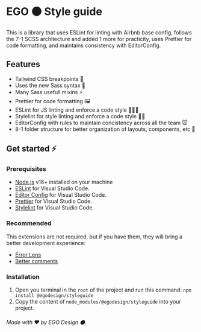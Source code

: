 # EGO ⚫️ Style guide

This is a library that uses ESLint for linting with Airbnb base config, follows the 7-1 SCSS architecture and added 1 more for practicity, uses Prettier for code formatting, and maintains consistency with EditorConfig.

## Features

-   Tailwind CSS breakpoints 📏
-   Uses the new Sass syntax 💅
-   Many Sass usefull mixins ⚡️
-   Prettier for code formatting 🖼️
-   ESLint for JS linting and enforce a code style 👮🏻‍♂️
-   Stylelint for style linting and enforce a code style 👮🏼
-   EditorConfig with rules to maintain concistency across all the team 🐭
-   8-1 folder structure for better organization of layouts, components, etc 📁

## Get started ⚡️

### Prerequisites

-   [Node.js](https://nodejs.org/) v16+ installed on your machine
-   [ESLint](https://marketplace.visualstudio.com/items?itemName=dbaeumer.vscode-eslint) for Visual Studio Code.
-   [Editor Config](https://marketplace.visualstudio.com/items?itemName=EditorConfig.EditorConfig) for Visual Studio Code.
-   [Prettier](https://prettier.io/docs/en/install.html) for Visual Studio Code.
-   [Stylelint](https://stylelint.io/) for Visual Studio Code.

### Recommended

This extensions are not required, but if you have them, they will bring a better development experience:

-   [Error Lens](https://marketplace.visualstudio.com/items?itemName=usernamehw.errorlens)
-   [Better comments](https://marketplace.visualstudio.com/items?itemName=aaron-bond.better-comments)

### Installation

1. Open you terminal in the `root` of the project and run this command:
   `npm install @egodesign/styleguide`
2. Copy the content of `node_modules/@egodesign/styleguide` into your project.

###### Made with ❤️ by EGO Design ⚫️.

